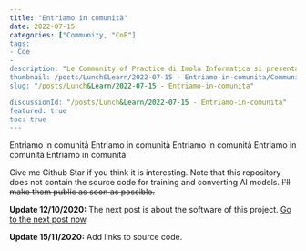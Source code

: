 ```yaml
---
title: "Entriamo in comunità"
date: 2022-07-15
categories: ["Community, "CoE"]
tags:
- Coe
- 
description: "Le Community of Practice di Imola Informatica si presentano. Frontend, Data Science, Architettura e DevOps. Quale scegliere?"
thumbnail: /posts/Lunch&Learn/2022-07-15 - Entriamo-in-comunita/Community-cover.png
slug: "/posts/Lunch&Learn/2022-07-15 - Entriamo-in-comunita"

discussionId: "/posts/Lunch&Learn/2022-07-15 - Entriamo-in-comunita"
featured: true
toc: true
---
```


Entriamo in comunità
Entriamo in comunità
Entriamo in comunità
Entriamo in comunità
Entriamo in comunità


Give me Github Star if you think it is interesting. Note that this repository does not contain the source code for training and converting AI models. ~~I'll make them public as soon as possible.~~

**Update 12/10/2020:** The next post is about the software of this project. [Go to the next post now](/posts/adas-jetson-nano-software/).

**Update 15/11/2020:** Add links to source code.